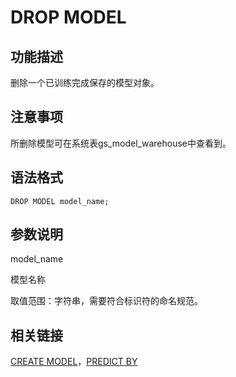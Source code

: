 # DROP MODEL

## 功能描述<a name="section201561822201319"></a>

删除一个已训练完成保存的模型对象。

## 注意事项<a name="section1463163201612"></a>

所删除模型可在系统表gs\_model\_warehouse中查看到。

## 语法格式<a name="section15925137181918"></a>

```
DROP MODEL model_name;
```

## 参数说明<a name="section14540175161916"></a>

model\_name

模型名称

取值范围：字符串，需要符合标识符的命名规范。

## 相关链接<a name="section3791104752012"></a>

[CREATE MODEL](CREATE-MODEL.md)，[PREDICT BY](PREDICT-BY.md)


